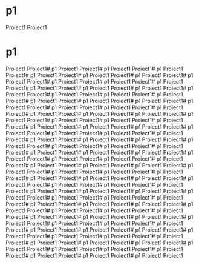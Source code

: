 # p1
Proiect1
Proiect1
# p1
Proiect1
Proiect1# p1
Proiect1
Proiect1# p1
Proiect1
Proiect1# p1
Proiect1
Proiect1# p1
Proiect1
Proiect1# p1
Proiect1
Proiect1# p1
Proiect1
Proiect1# p1
Proiect1
Proiect1# p1
Proiect1
Proiect1# p1
Proiect1
Proiect1# p1
Proiect1
Proiect1# p1
Proiect1
Proiect1# p1
Proiect1
Proiect1# p1
Proiect1
Proiect1# p1
Proiect1
Proiect1# p1
Proiect1
Proiect1# p1
Proiect1
Proiect1# p1
Proiect1
Proiect1# p1
Proiect1
Proiect1# p1
Proiect1
Proiect1# p1
Proiect1
Proiect1# p1
Proiect1
Proiect1# p1
Proiect1
Proiect1# p1
Proiect1
Proiect1# p1
Proiect1
Proiect1# p1
Proiect1
Proiect1# p1
Proiect1
Proiect1# p1
Proiect1
Proiect1# p1
Proiect1
Proiect1# p1
Proiect1
Proiect1# p1
Proiect1
Proiect1# p1
Proiect1
Proiect1# p1
Proiect1
Proiect1# p1
Proiect1
Proiect1# p1
Proiect1
Proiect1# p1
Proiect1
Proiect1# p1
Proiect1
Proiect1# p1
Proiect1
Proiect1# p1
Proiect1
Proiect1# p1
Proiect1
Proiect1# p1
Proiect1
Proiect1# p1
Proiect1
Proiect1# p1
Proiect1
Proiect1# p1
Proiect1
Proiect1# p1
Proiect1
Proiect1# p1
Proiect1
Proiect1# p1
Proiect1
Proiect1# p1
Proiect1
Proiect1# p1
Proiect1
Proiect1# p1
Proiect1
Proiect1# p1
Proiect1
Proiect1# p1
Proiect1
Proiect1# p1
Proiect1
Proiect1# p1
Proiect1
Proiect1# p1
Proiect1
Proiect1# p1
Proiect1
Proiect1# p1
Proiect1
Proiect1# p1
Proiect1
Proiect1# p1
Proiect1
Proiect1# p1
Proiect1
Proiect1# p1
Proiect1
Proiect1# p1
Proiect1
Proiect1# p1
Proiect1
Proiect1# p1
Proiect1
Proiect1# p1
Proiect1
Proiect1# p1
Proiect1
Proiect1# p1
Proiect1
Proiect1# p1
Proiect1
Proiect1# p1
Proiect1
Proiect1# p1
Proiect1
Proiect1# p1
Proiect1
Proiect1# p1
Proiect1
Proiect1# p1
Proiect1
Proiect1# p1
Proiect1
Proiect1# p1
Proiect1
Proiect1# p1
Proiect1
Proiect1# p1
Proiect1
Proiect1# p1
Proiect1
Proiect1# p1
Proiect1
Proiect1# p1
Proiect1
Proiect1# p1
Proiect1
Proiect1# p1
Proiect1
Proiect1# p1
Proiect1
Proiect1# p1
Proiect1
Proiect1# p1
Proiect1
Proiect1# p1
Proiect1
Proiect1# p1
Proiect1
Proiect1# p1
Proiect1
Proiect1# p1
Proiect1
Proiect1# p1
Proiect1
Proiect1# p1
Proiect1
Proiect1# p1
Proiect1
Proiect1# p1
Proiect1
Proiect1# p1
Proiect1
Proiect1# p1
Proiect1
Proiect1# p1
Proiect1
Proiect1# p1
Proiect1
Proiect1# p1
Proiect1
Proiect1# p1
Proiect1
Proiect1# p1
Proiect1
Proiect1# p1
Proiect1
Proiect1# p1
Proiect1
Proiect1# p1
Proiect1
Proiect1# p1
Proiect1
Proiect1# p1
Proiect1
Proiect1
